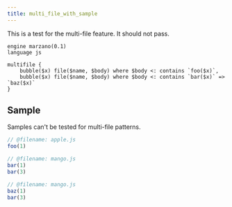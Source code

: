 ```yaml
---
title: multi_file_with_sample
---
```


This is a test for the multi-file feature. It should not pass.

```grit
engine marzano(0.1)
language js

multifile {
    bubble($x) file($name, $body) where $body <: contains `foo($x)`,
    bubble($x) file($name, $body) where $body <: contains `bar($x)` => `baz($x)`
}
```

## Sample

Samples can't be tested for multi-file patterns.

```js
// @filename: apple.js
foo(1)

// @filename: mango.js
bar(1)
bar(3)
```

```js
// @filename: mango.js
baz(1)
bar(3)
```

